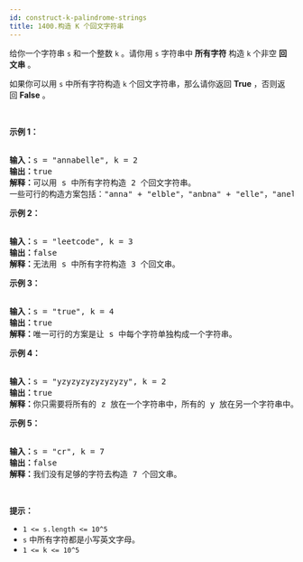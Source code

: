 ```yaml
---
id: construct-k-palindrome-strings
title: 1400.构造 K 个回文字符串
---
```

给你一个字符串 <code>s</code> 和一个整数 <code>k</code> 。请你用 <code>s</code> 字符串中 **所有字符** 构造 <code>k</code> 个非空 **回文串** 。

如果你可以用 <code>s</code> 中所有字符构造 <code>k</code> 个回文字符串，那么请你返回 **True** ，否则返回 **False** 。

 

**示例 1：**


<pre><br/><strong>输入：</strong>s = &#34;annabelle&#34;, k = 2<br/><strong>输出：</strong>true<br/><strong>解释：</strong>可以用 s 中所有字符构造 2 个回文字符串。<br/>一些可行的构造方案包括：&#34;anna&#34; + &#34;elble&#34;，&#34;anbna&#34; + &#34;elle&#34;，&#34;anellena&#34; + &#34;b&#34;<br/></pre>

**示例 2：**


<pre><br/><strong>输入：</strong>s = &#34;leetcode&#34;, k = 3<br/><strong>输出：</strong>false<br/><strong>解释：</strong>无法用 s 中所有字符构造 3 个回文串。<br/></pre>

**示例 3：**


<pre><br/><strong>输入：</strong>s = &#34;true&#34;, k = 4<br/><strong>输出：</strong>true<br/><strong>解释：</strong>唯一可行的方案是让 s 中每个字符单独构成一个字符串。<br/></pre>

**示例 4：**


<pre><br/><strong>输入：</strong>s = &#34;yzyzyzyzyzyzyzy&#34;, k = 2<br/><strong>输出：</strong>true<br/><strong>解释：</strong>你只需要将所有的 z 放在一个字符串中，所有的 y 放在另一个字符串中。那么两个字符串都是回文串。<br/></pre>

**示例 5：**


<pre><br/><strong>输入：</strong>s = &#34;cr&#34;, k = 7<br/><strong>输出：</strong>false<br/><strong>解释：</strong>我们没有足够的字符去构造 7 个回文串。<br/></pre>

 

**提示：**


- <code>1 &lt;= s.length &lt;= 10^5</code>
- <code>s</code> 中所有字符都是小写英文字母。
- <code>1 &lt;= k &lt;= 10^5</code>
